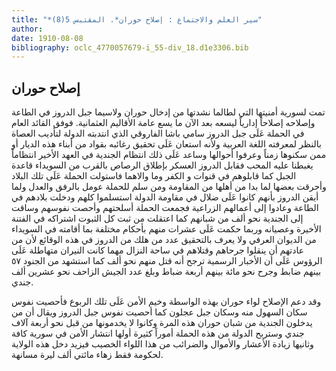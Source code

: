 ```yaml
---
title: "*سير العلم والاجتماع : إصلاح حوران*. المقتبس 5(8)"
author: 
date: 1910-08-08
bibliography: oclc_4770057679-i_55-div_18.d1e3306.bib
---
```




##  إصلاح  حوران 


 تمت لسورية أمنيتها التي لطالما نشدتها من إدخال  حوران  ولاسيما  جبل الدروز  في الطاعة وإصلاحه إصلاحاً إدارياً ليسعه بعد الآن ما يسع عامة الأقاليم العثمانية. فوفق القائد العام في الحملة عَلَى جبل الدروز  سامي باشا الفاروقي  الذي انتدبته الدولة لتأديب العصاة بالنظر لمعرفته اللغة العربية ولأنه استعان عَلَى تحقيق رغائبه بقواد من أبناء هذه   الديار أو ممن سكنوها زمناً وعرفوا أحوالها وساعد عَلَى ذلك انتظام الجندية في العهد الأخير انتظاماً يغبطنا عليه المحب فقابل الدروز العسكر بإطلاق الرصاص بالقرب من  السويداء  قاعدة الجبل كما قابلوهم في  قنوات  و  الكفر  وما والاهما فاستولت الحملة عَلَى تلك البلاد وأحرقت بعضها لما بدا من أهلها من المقاومة ومن سلم للحملة عومل بالرفق والعدل ولما أيقن الدروز بأنهم كانوا عَلَى ضلال في مقاومة الدولة استسلموا كلهم ودخلت بلادهم في الطاعة وعادوا إلى أعمالهم الزراعية فجمعت الحملة أسلحتهم وأحصت نفوسهم وساقت إلى الجندية نحو  ألف  من شبانهم كما اعتقلت من ثبت كل الثبوت اشتراكه في الفتنة الأخيرة وعصيانه وربما حكمت عَلَى عشرات منهم بأحكام مختلفة بما أقامته في  السويداء  من  الديوان العرفي  ولا يعرف بالتحقيق عدد من هلك من الدروز في هذه الوقائع لأن من عادتهم أن ينقلوا جرحاهم وقتلاهم في ساحة النزال مهما كانت النيران متهاطلة عَلَى الرؤوس عَلَى أن الأخبار الرسمية ترجح أنه قتل منهم نحو  ألف  كما استشهد من الجنود  ٥٧  بينهم ضابط وجرح نحو  مائة  بينهم  أربعة  ضباط وبلغ عدد الجيش الزاحف نحو  عشرين ألف  جندي. 

 وقد دعم الإصلاح  لواء حوران  بهذه الواسطة وخيم الأمن عَلَى تلك الربوع فأحصيت نفوس سكان السهول منه وسكان  جبل عجلون  كما أحصيت نفوس  جبل الدروز  ويقال أن من يدخلون الجندية من شبان  حوران  هذه المرة وكانوا لا يخدمونها من قبل نحو  أربعة آلاف  جندي وستربح الدولة من هذه الحملة أموراً كثيرة أولها انتشار الأمن في  سورية  كافة وثانيها زيادة الأعشار والأموال والضرائب من هذا اللواء الخصيب فيزيد دخل هذه الولاية لحكومة فقط زهاء  مائتي ألف  ليرة  مسانهة. 
